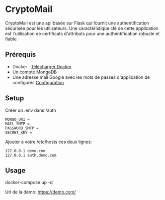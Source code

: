 # CryptoMail

CryptoMail est une api basée sur Flask qui fournit une authentification sécurisée pour les utilisateurs. 
Une caractéristique clé de cette application est l'utilisation de certificats d'attributs pour une authentification robuste et fiable.


## Prérequis

- Docker : [Télécharger Docker](https://www.docker.com/products/docker-desktop)
- Un compte MongoDB 
- Une adresse mail Google avec les mots de passes d'application de configurés [Configuration](https://support.google.com/mail/answer/185833?hl=fr)


## Setup

Créer un .env dans /auth
```
MONGO_URI = 
MAIL_SMTP = 
PASSWORD_SMTP = 
SECRET_KEY = 
```

Ajouter à votre /etc/hosts ces deux lignes:
```
127.0.0.1 demo.com
127.0.0.1 auth.demo.com
```

## Usage
docker-compose up -d

Url de la démo:
https://demo.com/
